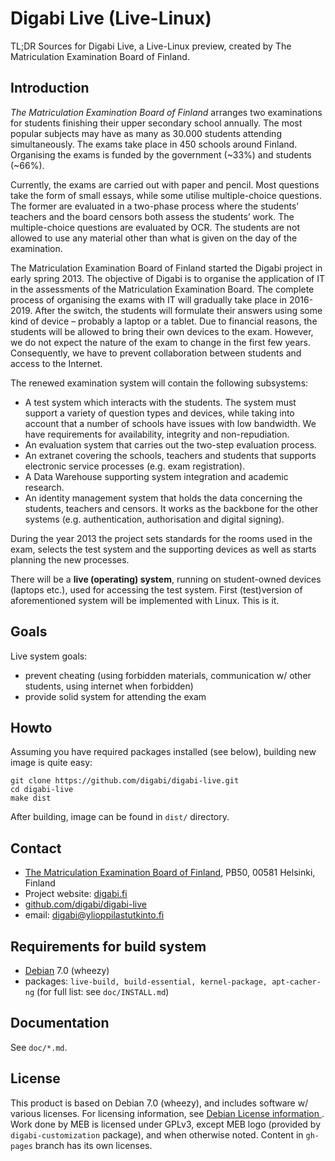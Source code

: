 Digabi Live (Live-Linux)
================================
TL;DR Sources for Digabi Live, a Live-Linux preview, created by The Matriculation Examination Board of Finland.


## Introduction
*The Matriculation Examination Board of Finland* arranges two examinations for students finishing their upper secondary school annually. The most popular subjects may have as many as 30.000 students attending simultaneously. The exams take place in 450 schools around Finland. Organising the exams is funded by the government (~33%) and students (~66%).

Currently, the exams are carried out with paper and pencil. Most questions take the form of small essays, while some utilise multiple-choice questions. The former are evaluated in a two-phase process where the students’ teachers and the board censors both assess the students’ work. The multiple-choice questions are evaluated by OCR. The students are not allowed to use any material other than what is given on the day of the examination.

The Matriculation Examination Board of Finland started the Digabi project in early spring 2013. The objective of Digabi is to organise the application of IT in the assessments of the Matriculation Examination Board. The complete process of organising the exams with IT will gradually take place in 2016-2019. After the switch, the students will formulate their answers using some kind of device – probably a laptop or a tablet. Due to financial reasons, the students will be allowed to bring their own devices to the exam. However, we do not expect the nature of the exam to change in the first few years. Consequently, we have to prevent collaboration between students and access to the Internet.

The renewed examination system will contain the following subsystems:
 - A test system which interacts with the students. The system must support a variety of question types and devices, while taking into account that a number of schools have issues with low bandwidth. We have requirements for availability, integrity and non-repudiation.
 - An evaluation system that carries out the two-step evaluation process.
 - An extranet covering the schools, teachers and students that supports electronic service processes (e.g. exam registration).
 - A Data Warehouse supporting system integration and academic research.
 - An identity management system that holds the data concerning the students, teachers and censors. It works as the backbone for the other systems (e.g. authentication, authorisation and digital signing).

During the year 2013 the project sets standards for the rooms used in the exam, selects the test system and the supporting devices as well as starts planning the new processes.

There will be a **live (operating) system**, running on student-owned devices (laptops etc.), used for accessing the test system. First (test)version of aforementioned system will be implemented with Linux. This is it.


## Goals
Live system goals:

 * prevent cheating (using forbidden materials, communication w/ other students, using internet when forbidden)
 * provide solid system for attending the exam


## Howto
Assuming you have required packages installed (see below), building new image is quite easy:

    git clone https://github.com/digabi/digabi-live.git
    cd digabi-live
    make dist

After building, image can be found in `dist/` directory.


## Contact
 * [The Matriculation Examination Board of Finland](http://www.ylioppilastutkinto.fi/), PB50, 00581 Helsinki, Finland
 * Project website: [digabi.fi](http://digabi.fi/)
 * [github.com/digabi/digabi-live](https://github.com/digabi/digabi-live)
 * email: [digabi@ylioppilastutkinto.fi](mailto:digabi@ylioppilastutkinto.fi)


## Requirements for build system
 * [Debian](http://www.debian.org/) 7.0 (wheezy)
 * packages: `live-build, build-essential, kernel-package, apt-cacher-ng` (for full list: see `doc/INSTALL.md`)


## Documentation
See `doc/*.md`.


## License
This product is based on Debian 7.0 (wheezy), and includes software w/ various licenses. For licensing information, see [Debian License information ](http://www.debian.org/legal/licenses/). Work done by MEB is licensed under GPLv3, except MEB logo (provided by `digabi-customization` package), and when otherwise noted. Content in `gh-pages` branch has its own licenses.

